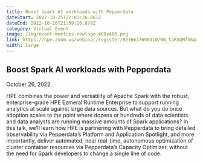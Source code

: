 ```yaml
---
title: Boost Spark AI workloads with Pepperdata
dateStart: 2022-10-25T22:01:26.861Z
dateEnd: 2022-10-26T21:59:26.878Z
category: Virtual Event
image: /img/event-meetups-newlogo-400x400.png
link: https://hpe.zoom.us/webinar/register/8216637690310/WN_taRSQMfhSqG3MJWH9bH0IQ
width: large
---
```

## Boost Spark AI workloads with Pepperdata
October 26, 2022

HPE combines the power and versatility of Apache Spark with the robust, enterprise-grade HPE Ezmeral Runtime Enterprise to support running analytics at scale against large data sources. But what do you do once adoption scales to the point where dozens or hundreds of data scientists and data analysts are running massive amounts of Spark applications?
In this talk, we’ll learn how HPE is partnering with Pepperdata to bring detailed observability via Pepperdata’s Platform and Application Spotlight, and more importantly, deliver automated, near real-time, autonomous optimization of cluster container resources via Pepperdata’s Capacity Optimizer, without the need for Spark developers to change a single line of code.
